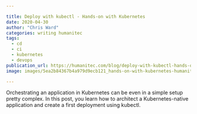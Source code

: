 ```yaml
---

title: Deploy with kubectl - Hands-on with Kubernetes
date: 2020-04-30
author: "Chris Ward"
categories: writing humanitec
tags: 
  - cd
  - ci
  - kubernetes
  - devops
publication_url: https://humanitec.com/blog/deploy-with-kubectl-hands-on-with-kubernetes
image: images/5ea2b84367b4a979d9ecb121_hands-on-with-kubernetes-humanitec-p-2000.png

---
```

Orchestrating an application in Kubernetes can be even in a simple setup pretty complex. In this post, you learn how to architect a Kubernetes-native application and create a first deployment using kubectl.